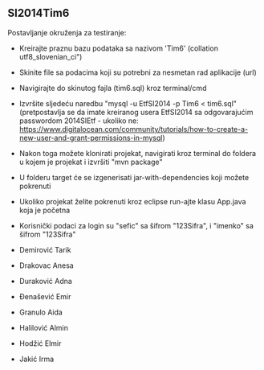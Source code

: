 
## SI2014Tim6

Postavljanje okruženja za testiranje:
* Kreirajte praznu bazu podataka sa nazivom 'Tim6' (collation utf8_slovenian_ci")
* Skinite file sa podacima koji su potrebni za nesmetan rad aplikacije (url)
* Navigirajte do skinutog fajla (tim6.sql) kroz terminal/cmd
* Izvršite sljedeću naredbu "mysql -u EtfSI2014 -p Tim6 < tim6.sql" (pretpostavlja se da imate kreiranog usera EtfSI2014 sa odgovarajućim passwordom 2014SIEtf - ukoliko ne: https://www.digitalocean.com/community/tutorials/how-to-create-a-new-user-and-grant-permissions-in-mysql)
* Nakon toga možete klonirati projekat, navigirati kroz terminal do foldera u kojem je projekat i izvršiti "mvn package"
* U folderu target će se izgenerisati jar-with-dependencies koji možete pokrenuti
* Ukoliko projekat želite pokrenuti kroz eclipse run-ajte klasu App.java koja je početna
* Korisnički podaci za login su "sefic" sa šifrom "123Sifra", i "imenko" sa šifrom "123Sifra"

* Demirović Tarik
* Drakovac Anesa
* Duraković Adna
* Đenašević Emir
* Granulo Aida
* Halilović Almin
* Hodžić Elmir
* Jakić Irma
